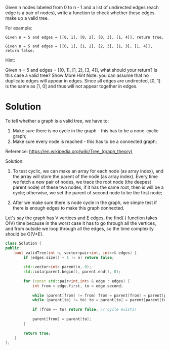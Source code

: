 Given n nodes labeled from 0 to n - 1 and a list of undirected edges (each edge is a pair of nodes), write a function to check whether these edges make up a valid tree.

For example:

```
Given n = 5 and edges = [[0, 1], [0, 2], [0, 3], [1, 4]], return true.

Given n = 5 and edges = [[0, 1], [1, 2], [2, 3], [1, 3], [1, 4]], return false.
```

Hint:

Given n = 5 and edges = [[0, 1], [1, 2], [3, 4]], what should your return? Is this case a valid tree? Show More Hint 
Note: you can assume that no duplicate edges will appear in edges. Since all edges are undirected, [0, 1] is the same as [1, 0] and thus will not appear together in edges.


# Solution

To tell whether a graph is a valid tree, we have to:

1. Make sure there is no cycle in the graph - this has to be a none-cyclic graph;
2. Make sure every node is reached - this has to be a connected graph;

Reference: https://en.wikipedia.org/wiki/Tree_(graph_theory)

Solution:

1. To test cyclic, we can make an array for each node (as array index), and the array will store the parent of the node (as array index). Every time we fetch a new pair of nodes, we trace the root node (the deepest parent node) of these two nodes, if it has the same root, then is will be a cycle; otherwise, we set the parent of second node to be the first node;

2. After we make sure there is node cycle in the graph, we simple test if there is enough edges to make this graph connected.

Let's say the graph has V vertices and E edges, the find( ) function takes O(V) time because in the worst case it has to go through all the vertices, and from outside we loop through all the edges, so the time complexity should be O(V*E).

```cpp
class Solution {
public:
    bool validTree(int n, vector<pair<int, int>>& edges) {
        if (edges.size() + 1 != n) return false;
        
        std::vector<int> parent(n, 0);
        std::iota(parent.begin(), parent.end(), 0);
        
        for (const std::pair<int,int> & edge : edges) {
            int from = edge.first, to = edge.second;
            
            while (parent[from] != from) from = parent[from] = parent[parent[from]]; // path compression
            while (parent[to] != to) to = parent[to] = parent[parent[to]]; // path compression
            
            if (from == to) return false; // cycle exists!
            
            parent[from] = parent[to];
        }
        
        return true;
    }
};
```


